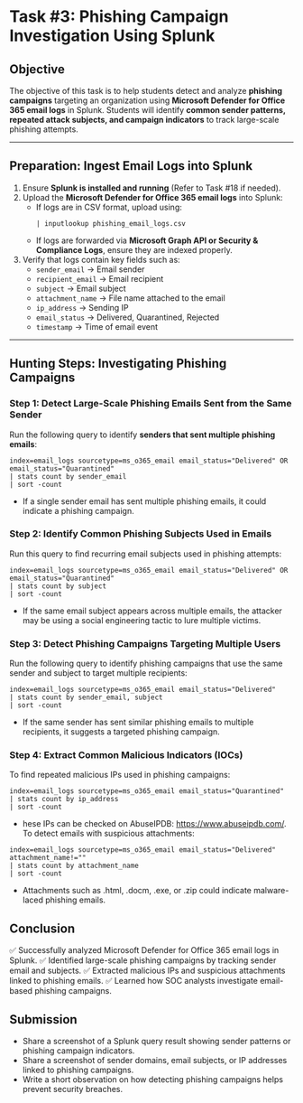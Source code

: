# **Task #3: Phishing Campaign Investigation Using Splunk**

## **Objective**  
The objective of this task is to help students detect and analyze **phishing campaigns** targeting an organization using **Microsoft Defender for Office 365 email logs** in Splunk. Students will identify **common sender patterns, repeated attack subjects, and campaign indicators** to track large-scale phishing attempts.

---

## **Preparation: Ingest Email Logs into Splunk**  
1. Ensure **Splunk is installed and running** (Refer to Task #18 if needed).  
2. Upload the **Microsoft Defender for Office 365 email logs** into Splunk:  
   - If logs are in CSV format, upload using:  
     ```splunk
     | inputlookup phishing_email_logs.csv
     ```
   - If logs are forwarded via **Microsoft Graph API or Security & Compliance Logs**, ensure they are indexed properly.  
3. Verify that logs contain key fields such as:  
   - `sender_email` → Email sender  
   - `recipient_email` → Email recipient  
   - `subject` → Email subject  
   - `attachment_name` → File name attached to the email  
   - `ip_address` → Sending IP  
   - `email_status` → Delivered, Quarantined, Rejected  
   - `timestamp` → Time of email event  

---

## **Hunting Steps: Investigating Phishing Campaigns**  

### **Step 1: Detect Large-Scale Phishing Emails Sent from the Same Sender**  
Run the following query to identify **senders that sent multiple phishing emails**:  
```splunk
index=email_logs sourcetype=ms_o365_email email_status="Delivered" OR email_status="Quarantined"
| stats count by sender_email
| sort -count
```
- If a single sender email has sent multiple phishing emails, it could indicate a phishing campaign.

### Step 2: Identify Common Phishing Subjects Used in Emails
Run this query to find recurring email subjects used in phishing attempts:

```
index=email_logs sourcetype=ms_o365_email email_status="Delivered" OR email_status="Quarantined"
| stats count by subject
| sort -count
```
- If the same email subject appears across multiple emails, the attacker may be using a social engineering tactic to lure multiple victims.

### Step 3: Detect Phishing Campaigns Targeting Multiple Users
Run the following query to identify phishing campaigns that use the same sender and subject to target multiple recipients:

```
index=email_logs sourcetype=ms_o365_email email_status="Delivered"
| stats count by sender_email, subject
| sort -count
```
- If the same sender has sent similar phishing emails to multiple recipients, it suggests a targeted phishing campaign.

### Step 4: Extract Common Malicious Indicators (IOCs)
To find repeated malicious IPs used in phishing campaigns:

```
index=email_logs sourcetype=ms_o365_email email_status="Quarantined"
| stats count by ip_address
| sort -count
```
- hese IPs can be checked on AbuseIPDB: https://www.abuseipdb.com/.
To detect emails with suspicious attachments:

```
index=email_logs sourcetype=ms_o365_email email_status="Delivered" attachment_name!=""
| stats count by attachment_name
| sort -count
```
- Attachments such as .html, .docm, .exe, or .zip could indicate malware-laced phishing emails.

## Conclusion
✅ Successfully analyzed Microsoft Defender for Office 365 email logs in Splunk.
✅ Identified large-scale phishing campaigns by tracking sender email and subjects.
✅ Extracted malicious IPs and suspicious attachments linked to phishing emails.
✅ Learned how SOC analysts investigate email-based phishing campaigns.

## Submission
- Share a screenshot of a Splunk query result showing sender patterns or phishing campaign indicators.
- Share a screenshot of sender domains, email subjects, or IP addresses linked to phishing campaigns.
- Write a short observation on how detecting phishing campaigns helps prevent security breaches.
